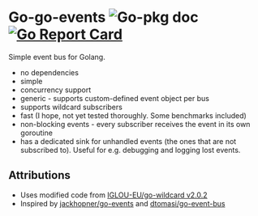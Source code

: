 # Go-go-events ![Go-pkg doc](https://img.shields.io/badge/Go--pkg-doc-blue?link=https%3A%2F%2Fpkg.go.dev%2Fgithub.com%2Famanofbits%2Fgogoevents) [![Go Report Card](https://goreportcard.com/badge/github.com/amanofbits/gogoevents)](https://goreportcard.com/report/github.com/amanofbits/gogoevents)

Simple event bus for Golang.

- no dependencies
- simple
- concurrency support
- generic - supports custom-defined event object per bus
- supports wildcard subscribers
- fast (I hope, not yet tested thoroughly. Some benchmarks included)
- non-blocking events - every subscriber receives the event in its own goroutine
- has a dedicated sink for unhandled events (the ones that are not subscribed to). Useful for e.g. debugging and logging lost events.

## Attributions

- Uses modified code from [IGLOU-EU/go-wildcard v2.0.2](https://github.com/IGLOU-EU/go-wildcard/blob/2f93770ccbe7d1f3e102221d88ade4c0ecca52be/wildcard.go)
- Inspired by [jackhopner/go-events](https://github.com/jackhopner/go-events) and [dtomasi/go-event-bus](https://github.com/dtomasi/go-event-bus)
